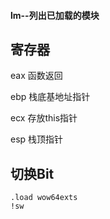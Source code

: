 #### lm--列出已加载的模块

## 寄存器

eax	函数返回

ebp	栈底基地址指针

ecx 	存放this指针

esp	栈顶指针



## 切换Bit

```
.load wow64exts
!sw
```

